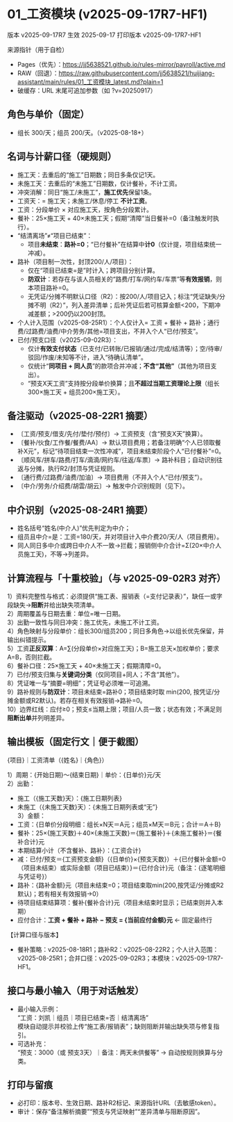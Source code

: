 # 01_工资模块 (v2025-09-17R7-HF1)
版本 v2025-09-17R7
生效 2025-09-17
打印版本 v2025-09-17R7-HF1

来源指针（用于自检）
- Pages（优先）：https://jj5638521.github.io/rules-mirror/payroll/active.md
- RAW（回退）：https://raw.githubusercontent.com/jj5638521/huijiang-assistant/main/rules/01_工资模块_latest.md?plain=1
- 破缓存：URL 末尾可追加参数（如 ?v=20250917）

## 角色与单价（固定）
- 组长 300/天；组员 200/天。（v2025-08-18+）

## 名词与计薪口径（硬规则）
- 施工天：去重后的“施工”日期数；同日多条仅记1天。
- 未施工天：去重后的“未施工”日期数，仅计餐补，不计工资。
- 冲突消解：同日“施工/未施工”，**施工优先**保留1条。
- 工资天：= 施工天；未施工/休息/停工 **不计工资**。
- 工资：分段单价 × 对应施工天，按角色分段累计。
- 餐补：25×施工天 + 40×未施工天；假期“清障”当日餐补=0（备注触发时执行）。
- “结清离场”≠“项目已结束”：
  - 项目**未结束**：**路补=0**；“已付餐补”在结算中**计0**（仅计提，项目结束统一冲减）。
- 路补（项目制一次性，封顶200/人/项目）：
  - 仅在“项目已结束=是”时计入；跨项目分别计算。
  - **防双计**：若存在与该人员相关的“路费/打车/网约车/车票”等**有效报销**，则本项目路补=0。
  - 无凭证/分摊不明默认口径（R2）：按200/人/项目记入；标注“凭证缺失/分摊不明（R2）”，列入差异清单；后补凭证后若可核算金额<200，下期冲减差额；>200仍以200封顶。
- 个人计入范围（v2025-08-25R1）：个人仅计入= 工资 + 餐补 + 路补；通行费/过路费/油费/中介劳务/其他=项目支出，不并入个人“已付/预支”。
- 已付/预支口径（v2025-09-02R3）：
  - 仅计**有效支付状态**（已支付/已转账/已报销/通过/完成/结清等）；空/待审/驳回/作废/未知等不计，进入“待确认清单”。
  - 仅统计“**同项目 + 同人员**”的款项合并冲减；**不含“其他”**（其他为项目支出）。
  - “预支X天工资”支持按分段单价换算；且**不超过当期工资理论上限**（组长300×施工天 + 组员200×施工天）。

## 备注驱动（v2025-08-22R1 摘要）
- 〔工资/预支/借支/先付/垫付/预付〕→ 工资预支（含“预支X天”换算）。
- 〔餐补/伙食/工作餐/餐费/AA〕→ 默认项目费用；若备注明确“个人已领取餐补X元”，标记“待项目结束一次性冲减”，项目未结束阶段个人“已付餐补”=0。
- 〔顺风车/拼车/路费/打车/滴滴/网约车/往返/车票〕→ 路补科目；自动识别往返与分摊，执行R2/封顶与凭证规则。
- 〔通行费/过路费/油费/加油〕→ 项目费用（不并入个人“已付/预支”）。
- 〔中介/劳务/介绍费/胡雲/胡云〕→ 触发中介识别规则（见下）。

## 中介识别（v2025-08-24R1 摘要）
- 姓名括号“姓名(中介人)”优先判定为中介；
- 组员且中介=是：工资=180/天，并对项目计入中介费20/天/人（项目费用）。
- 同人同日多中介或跨日中介人不一致→拦截；报销侧中介合计=Σ(20×中介人员施工天)，不等→列差异。

## 计算流程与「十重校验」（与 v2025-09-02R3 对齐）
1）资料完整性与格式：必须提供“施工表、报销表（=支付记录表）”，缺任一或字段缺失→**阻断**并给出缺失项清单。  
2）周期覆盖与日期去重：单位=唯一日期。  
3）出勤一致性与同日冲突：施工优先，未施工不计工资。  
4）角色映射与分段单价：组长300/组员200；同日多角色→以组长优先保留，并输出纠错提示。  
5）工资**正反双算**：A=∑(分段单价×对应施工天)；B=施工总天×加权单价；要求A=B，否则拦截。  
6）餐补口径：25×施工天 + 40×未施工天；假期清障=0。  
7）已付/预支归集与**关键词分类**（仅同项目+同人；不含“其他”）。  
8）凭证唯一与“摘要=明细”；凭证号必须唯一可追溯。  
9）路补规则与**防双计**：项目未结束=路补0；项目结束时取 min(200, 按凭证/分摊金额或R2默认)。若存在相关有效报销→路补=0。  
10）边界红线：应付≥0；预支≤当期上限；项目/人员一致；状态有效；不满足则**阻断出单**并列明差异。

## 输出模板（固定行文｜便于截图）
{项目}｜工资清单（{姓名}｜{角色}）

1）周期：{开始日期}～{结束日期}｜单价：{日单价}元/天  
2）出勤：  
- 施工（{施工天数}天）：{施工日期列表}  
- 未施工（{未施工天数}天）：{未施工日期列表或“无”}  
3）金额：  
- 工资：{日单价分段明细：组长×N天＝A元；组员×M天＝B元；合计＝A＋B}  
- 餐补：25×{施工天数}＋40×{未施工天数}＝{施工餐补}＋{未施工餐补}＝{餐补合计}元  
- 本期结算小计（不含餐补、路补）：{工资合计}  
- 减：已付/预支＝{工资预支金额}（{日单价}×{预支天数}）＋{已付餐补金额=0（项目未结束）或实际金额（项目已结束）}＝{已付合计}元（备注：{逐笔明细与凭证号}）  
- 路补：{路补金额}元（项目未结束=0；项目结束取min(200,按凭证/分摊或R2默认)；若有相关有效报销→0）  
- 待项目结束结算项：餐补{餐补合计}元（项目未结束时显示；已结束则并入本期）  
- 应付合计：**工资 + 餐补 + 路补 − 预支 = {当前应付金额}元**  ← 固定最终行

【计算口径与版本】  
- 餐补策略：v2025-08-18R1；路补R2：v2025-08-22R2；个人计入范围：v2025-08-25R1；合并口径：v2025-09-02R3；本模块：v2025-09-17R7-HF1。  

## 接口与最小输入（用于对话触发）
- 最小输入示例：  
  “工资：刘凯｜组员｜项目已结束=否｜结清离场”  
  模块自动提示并校验上传“施工表/报销表”；缺则阻断并输出缺失项与修复指引。  
- 可选补充：  
  “预支：3000（或 预支3天）｜备注：两天未供餐等” → 自动按规则换算与分类。

## 打印与留痕
- 必打印：版本号、生效日期、路补R2标记、来源指针URL（去敏感token）。  
- 审计：保存“备注解析摘要”“预支与凭证映射”“差异清单与阻断原因”。
